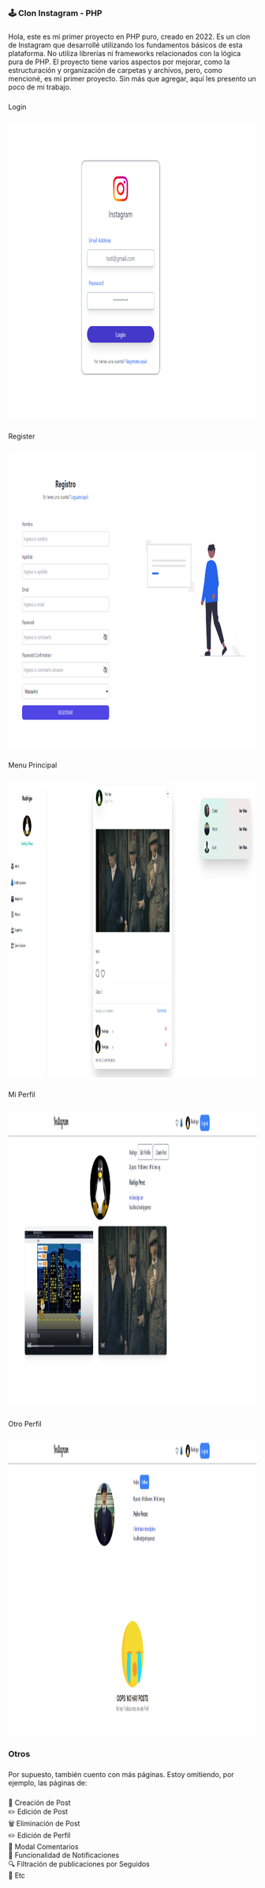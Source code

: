 <h3 align="left">🕹 Clon Instagram - PHP</h3>

###

<p align="left">Hola, este es mi primer proyecto en PHP puro, creado en 2022. Es un clon de Instagram que desarrollé utilizando los fundamentos básicos de esta plataforma. No utiliza librerías ni frameworks relacionados con la lógica pura de PHP. El proyecto tiene varios aspectos por mejorar, como la estructuración y organización de carpetas y archivos, pero, como mencioné, es mi primer proyecto. Sin más que agregar, aquí les presento un poco de mi trabajo.</p>

###

<p align="left">Login</p>

###

<div align="center">
  <img height="600" width="800" src="assets/Login.png"  />
</div>

###

<p align="left">Register</p>

###

<div align="center">
  <img height="600" width="800" src="assets/Register.png"  />
</div>

###

<p align="left">Menu Principal</p>

###

<div align="center">
  <img height="600" width="800" src="assets/Principal.png"  />
</div>

###

<p align="left">Mi Perfil</p>

###

<div align="center">
  <img height="600" width="800" src="assets/MyProfile.png"  />
</div>

###

<p align="left">Otro Perfil</p>

###

<div align="center">
  <img height="600" width="800" src="assets/OtherProfile.png"  />
</div>

###

<h3 align="left">Otros</h3>

###

<p align="left">Por supuesto, también cuento con más páginas. Estoy omitiendo, por ejemplo, las páginas de:</p>

###

<p align="left">📄 Creación de Post<br>✏️ Edición de Post<br>🗑️ Eliminación de Post<br>✏️ Edición de Perfil<br>💬 Modal Comentarios<br>🔔 Funcionalidad de Notificaciones<br>🔍 Filtración de publicaciones por Seguidos<br>🔗 Etc</p>

###